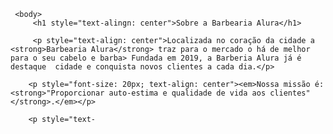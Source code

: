 <!DOCTYPE HTML>
<html lang="pt-br">
     <head>
         <meta charset="UTF-8">
         <title>Barbearia Alura</title>
     </head>

     <body>
         <h1 style="text-alingn: center">Sobre a Barbearia Alura</h1>

         <p style="text-align: center">Localizada no coração da cidade a <strong>Barbearia Alura</strong> traz para o mercado o há de melhor para o seu cabelo e barba> Fundada em 2019, a Barberia Alura já é destaque  cidade e conquista novos clientes a cada dia.</p>

        <p style="font-size: 20px; text-align: center"><em>Nossa missão é: <strong>"Proporcionar auto-estima e qualidade de vida aos clientes"</strong>.</em></p>

        <p style="text-
         
